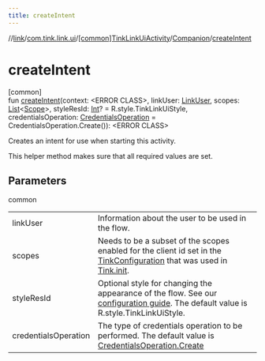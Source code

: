 ```yaml
---
title: createIntent
---
```

//[link](../../../../index.html)/[com.tink.link.ui](../../index.html)/[[common]TinkLinkUiActivity](../index.html)/[Companion](index.html)/[createIntent](create-intent.html)



# createIntent



[common]\
fun [createIntent](create-intent.html)(context: &lt;ERROR CLASS&gt;, linkUser: [LinkUser](../../[common]-link-user/index.html), scopes: [List](https://kotlinlang.org/api/latest/jvm/stdlib/kotlin.collections/-list/index.html)&lt;[Scope](../../../com.tink.model.user/[common]-scope/index.html)&gt;, styleResId: [Int](https://kotlinlang.org/api/latest/jvm/stdlib/kotlin/-int/index.html)? = R.style.TinkLinkUiStyle, credentialsOperation: [CredentialsOperation](../../[common]-credentials-operation/index.html) = CredentialsOperation.Create()): &lt;ERROR CLASS&gt;



Creates an intent for use when starting this activity.



This helper method makes sure that all required values are set.



## Parameters


common

| | |
|---|---|
| linkUser | Information about the user to be used in the flow. |
| scopes | Needs to be a subset of the scopes enabled for the client id set in the [TinkConfiguration](../../../com.tink.service.network/[common]-tink-configuration/index.html) that was used in [Tink.init](../../../com.tink.core/[common]-tink/init.html). |
| styleResId | Optional style for changing the appearance of the flow. See our [configuration guide](https://docs.tink.com/resources/tutorials/tink-link-ui-sdk-android-tutorial#customizing-the-appearance). The default value is R.style.TinkLinkUiStyle. |
| credentialsOperation | The type of credentials operation to be performed. The default value is [CredentialsOperation.Create](../../[common]-credentials-operation/-create/index.html) |




